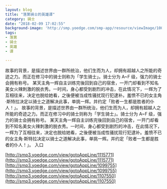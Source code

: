```yaml
---
layout: blog
title: "落第骑士的英雄谭"
category: 骑士
date: "2018-02-09 17:02:55"
background-image: 'http://smp.yoedge.com/smp-app/resource/viewImage/1001833appline.png'
tags:
- 落第
- 骑士
- 英雄
- 谭

---
```

故事的背景，是描述世界由一群所统治，他们生而为人，却拥有超越人之所能的奇迹之力。而正在修习中的骑士则称为「学生骑士」。骑士分为 A~F 级，强力的骑士会拥有称号。 某天主角一辉自主训练完後回到自己的宿舍，一开门却看到不知名美女火辣刺激的脱衣秀。一时间，身心都受到剧烈的冲击，在此情况下，一辉为了互相往来，决定也脱给她看，之後便被当成性骚扰现行犯逮补。羞愤不已的女主角·斯特拉决定以骑士之道解决此事，单挑一辉。并约定「败者一生都是胜者的仆人！」。
故事的背景，是描述世界由一群所统治，他们生而为人，却拥有超越人之所能的奇迹之力。而正在修习中的骑士则称为「学生骑士」。骑士分为 A~F 级，强力的骑士会拥有称号。 某天主角一辉自主训练完後回到自己的宿舍，一开门却看到不知名美女火辣刺激的脱衣秀。一时间，身心都受到剧烈的冲击，在此情况下，一辉为了互相往来，决定也脱给她看，之後便被当成性骚扰现行犯逮补。羞愤不已的女主角·斯特拉决定以骑士之道解决此事，单挑一辉。并约定「败者一生都是胜者的仆人！」。
入口

[http://smp3.yoedge.com/view/gotoAppLine/1115771](http://smp3.yoedge.com/view/gotoAppLine/1115771)
[http://smp3.yoedge.com/view/gotoAppLine/1099755](http://smp3.yoedge.com/view/gotoAppLine/1099755)
[http://smp3.yoedge.com/view/gotoAppLine/1107550](http://smp3.yoedge.com/view/gotoAppLine/1107550)

        
